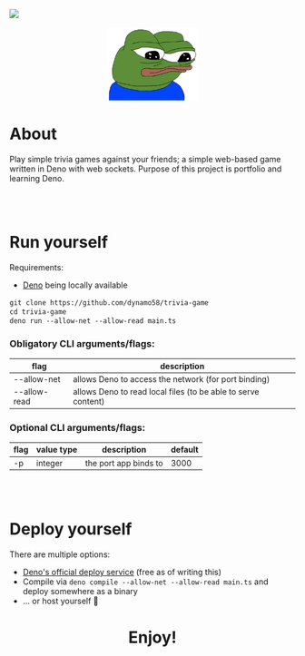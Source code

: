 ![](https://img.shields.io/badge/Version-1.0.0-blue?style=flat-square&logo=deno)

<center>

![APU - Logo](./public/img/apu.webp)

</center>

# About

Play simple trivia games against your friends; a simple web-based game written in Deno with web sockets. Purpose of this project is portfolio and learning Deno.

<br><br>

# Run yourself

Requirements:
* [Deno](https://deno.land/) being locally available

```
git clone https://github.com/dynamo58/trivia-game
cd trivia-game
deno run --allow-net --allow-read main.ts
```

### Obligatory CLI arguments/flags:

<center>

| flag         | description                                                   |
| ---          | ---                                                           |
| --allow-net  | allows Deno to access the network (for port binding)          |
| --allow-read | allows Deno to read local files (to be able to serve content) |

</center>

### Optional CLI arguments/flags:

<center>

| flag | value type | description           | default |
| ---  | ---        | ---                   | ---     |
| -p   | integer    | the port app binds to | 3000    |

</center>

<br><br>

# Deploy yourself

There are multiple options:
* [Deno's official deploy service](https://deno.com/deploy) (free as of writing this)
* Compile via `deno compile --allow-net --allow-read main.ts` and deploy somewhere as a binary
* ... or host yourself 🤷

<center><h1>Enjoy!</h1></center>
